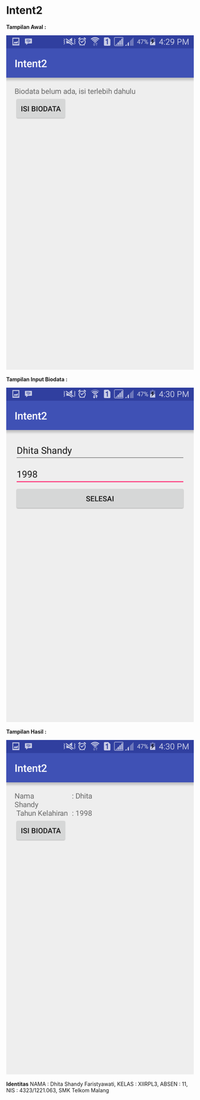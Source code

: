 # Intent2

**Tampilan Awal :**

![Image of 4](https://github.com/DhitaShandyFaristyawati/Intent2/blob/master/4.png)

**Tampilan Input Biodata :**

![Image of 5](https://github.com/DhitaShandyFaristyawati/Intent2/blob/master/5.png)

**Tampilan Hasil :**

![Image of 6](https://github.com/DhitaShandyFaristyawati/Intent2/blob/master/6.png)

**Identitas** 
NAMA : Dhita Shandy Faristyawati, KELAS : XIIRPL3, ABSEN : 11, NIS : 4323/1221.063, SMK Telkom Malang
